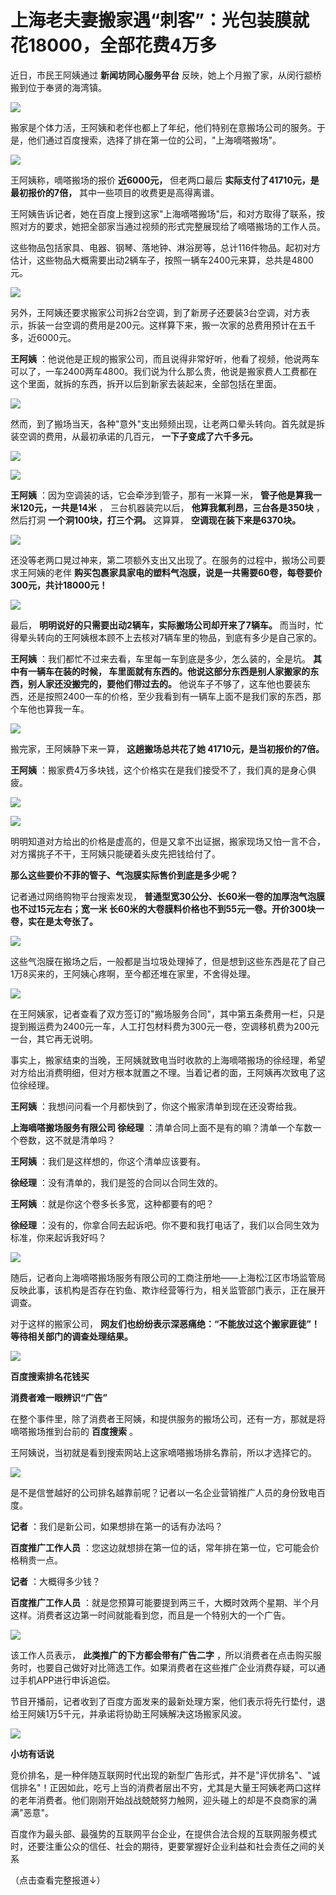 # 上海老夫妻搬家遇“刺客”：光包装膜就花18000，全部花费4万多

近日，市民王阿姨通过 **新闻坊同心服务平台** 反映，她上个月搬了家，从闵行颛桥搬到位于奉贤的海湾镇。

![](https://inews.gtimg.com/newsapp_bt/0/15775259692/1000)

搬家是个体力活，王阿姨和老伴也都上了年纪，他们特别在意搬场公司的服务。于是，他们通过百度搜索，选择了排在第一位的公司，"上海嘀嗒搬场"。

![](https://inews.gtimg.com/newsapp_bt/0/15775259693/1000)

王阿姨称，嘀嗒搬场的报价 **近6000元，** 但老两口最后 **实际支付了41710元，是最初报价的7倍，** 其中一些项目的收费更是高得离谱。

王阿姨告诉记者，她在百度上搜到这家"上海嘀嗒搬场"后，和对方取得了联系，按照对方的要求，她把全部家当通过视频的形式完整展现给了嘀嗒搬场的工作人员。

这些物品包括家具、电器、钢琴、落地钟、淋浴房等，总计116件物品。起初对方估计，这些物品大概需要出动2辆车子，按照一辆车2400元来算，总共是4800元。

![](https://inews.gtimg.com/newsapp_bt/0/15775259749/1000)

另外，王阿姨还要求搬家公司拆2台空调，到了新房子还要装3台空调，对方表示，拆装一台空调的费用是200元。这样算下来，搬一次家的总费用预计在五千多，近6000元。

**王阿姨**
：他说他是正规的搬家公司，而且说得非常好听，他看了视频，他说两车可以了，一车2400两车4800。我们说为什么那么贵，他说是搬家费人工费都在这个里面，就拆的东西，拆开以后到新家去装起来，全部包括在里面。

![](https://inews.gtimg.com/newsapp_bt/0/15775259752/1000)

然而，到了搬场当天，各种"意外"支出频频出现，让老两口晕头转向。首先就是拆装空调的费用，从最初承诺的几百元， **一下子变成了六千多元。**

![](https://inews.gtimg.com/newsapp_bt/0/15775259754/1000)

![](https://inews.gtimg.com/newsapp_bt/0/15775259803/1000)

**王阿姨** ：因为空调装的话，它会牵涉到管子，那有一米算一米， **管子他是算我一米120元，一共是14米** ， 三台机器装完以后，
**他算我氟利昂，三台各是350块** ，然后打洞 **一个洞100块，打三个洞。** 这算算， **空调现在装下来是6370块。**

![](https://inews.gtimg.com/newsapp_bt/0/15775259804/1000)

还没等老两口晃过神来，第二项额外支出又出现了。在服务的过程中，搬场公司要求王阿姨的老伴
**购买包裹家具家电的塑料气泡膜，说是一共需要60卷，每卷要价300元，共计18000元！**

![](https://inews.gtimg.com/newsapp_bt/0/15775259806/1000)

最后， **明明说好的只需要出动2辆车，实际搬场公司却开来了7辆车。** 而当时，忙得晕头转向的王阿姨根本顾不上去核对7辆车里的物品，到底有多少是自己家的。

**王阿姨** ：我们都忙不过来去看，车里每一车到底是多少，怎么装的，全是坑。 **其中有一辆车在装的时候，
车里面就有东西的。他说这部分东西是别人家搬家的东西，别人家还没搬完的，要他们带过去的。**
他说车子不够了，这车他也要装东西，还是按照2400一车的价格，至少我看到有一辆车上面不是我们家的东西，那个车他也算我一车。

![](https://inews.gtimg.com/newsapp_bt/0/15775259858/1000)

搬完家，王阿姨静下来一算， **这趟搬场总共花了她 41710元，是当初报价的7倍。**

**王阿姨** ：搬家费4万多块钱，这个价格实在是我们接受不了，我们真的是身心俱疲。

![](https://inews.gtimg.com/newsapp_bt/0/15775259862/1000)

![](https://inews.gtimg.com/newsapp_bt/0/15775259863/1000)

明明知道对方给出的价格是虚高的，但是又拿不出证据，搬家现场又怕一言不合，对方撂挑子不干，王阿姨只能硬着头皮先把钱给付了。

**那么这些要价不菲的管子、气泡膜实际售价到底是多少呢？**

记者通过网络购物平台搜索发现， **普通型宽30公分、长60米一卷的加厚泡气泡膜也不过15元左右；宽一米
长60米的大卷膜料价格也不到55元一卷。开价300块一卷，实在是太夸张了。**

![](https://inews.gtimg.com/newsapp_bt/0/15775259907/1000)

这些气泡膜在搬场之后，一般都是当垃圾处理掉了，但是想到这些东西是花了自己1万8买来的，王阿姨心疼啊，至今都还堆在家里，不舍得处理。

![](https://inews.gtimg.com/newsapp_bt/0/15775259909/1000)

在王阿姨家，记者查看了双方签订的"搬场服务合同"，其中第五条费用一栏，只是提到搬运费为2400元一车，人工打包材料费为300元一卷，空调移机费为200元一台，其它再无说明。

事实上，搬家结束的当晚，王阿姨就致电当时收款的上海嘀嗒搬场的徐经理，希望对方给出消费明细，但对方根本就置之不理。当着记者的面，王阿姨再次致电了这位徐经理。

**王阿姨** ：我想问问看一个月都快到了，你这个搬家清单到现在还没寄给我。

**上海嘀嗒搬场服务有限公司 徐经理** ：清单合同上面不是有的嘛？清单一个车数一个卷数，这不就是清单吗？

**王阿姨** ：我们是这样想的，你这个清单应该要有。

**徐经理** ：没有清单的，我们是签的合同以合同生效的。

**王阿姨** ：就是你这个卷多长多宽，这种都要有的吧？

**徐经理** ：没有的，你拿合同去起诉吧。你不要和我打电话了，我们以合同生效为标准，你来起诉我好吗？

![](https://inews.gtimg.com/newsapp_bt/0/15775259911/1000)

随后，记者向上海嘀嗒搬场服务有限公司的工商注册地——上海松江区市场监管局反映此事，该机构是否存在钓鱼、欺诈经营等行为，相关监管部门表示，正在展开调查。

对于这样的搬家公司， **网友们也纷纷表示深恶痛绝：“不能放过这个搬家匪徒”！等待相关部门的调查处理结果。**

![](https://inews.gtimg.com/newsapp_bt/0/15775259963/1000)

**百度搜索排名花钱买**

**消费者难一眼辨识“广告”**

在整个事件里，除了消费者王阿姨，和提供服务的搬场公司，还有一方，那就是将嘀嗒搬场推到台前的 **百度搜索** 。

王阿姨说，当初就是看到搜索网站上这家嘀嗒搬场排名靠前，所以才选择它的。

![](https://inews.gtimg.com/newsapp_bt/0/15775259964/1000)

是不是信誉越好的公司排名越靠前呢？记者以一名企业营销推广人员的身份致电百度。

**记者** ：我们是新公司，如果想排在第一的话有办法吗？

**百度推广工作人员** ：您这边就想排在第一位的话，常年排在第一位，它可能会价格稍贵一点。

**记者** ：大概得多少钱？

**百度推广工作人员** ：就是您预算可能要提到两三千，大概时效两个星期、半个月这样。消费者这边第一时间就能看到您，而且是一个特别大的一个广告。

![](https://inews.gtimg.com/newsapp_bt/0/15775259966/1000)

该工作人员表示， **此类推广的下方都会带有广告二字**
，所以消费者在点击购买服务时，也要自己做好对比筛选工作。如果消费者在这些推广企业消费存疑，可以通过手机APP进行申诉追偿。

节目开播前，记者收到了百度方面发来的最新处理方案，他们表示将先行垫付，退给王阿姨1万5千元，并承诺将协助王阿姨解决这场搬家风波。

![](https://inews.gtimg.com/newsapp_bt/0/15775260016/1000)

**小坊有话说**

竞价排名，是一种伴随互联网时代出现的新型广告形式，并不是"评优排名"、"诚信排名"！正因如此，吃亏上当的消费者层出不穷，尤其是大量王阿姨老两口这样的老年消费者。他们刚刚开始战战兢兢努力触网，迎头碰上的却是不良商家的满满"恶意"。

百度作为最头部、最强势的互联网平台企业，在提供合法合规的互联网服务模式时，还要注重公众的信任、社会的期待，更要掌握好企业利益和社会责任之间的关系

（点击查看完整报道↓）


